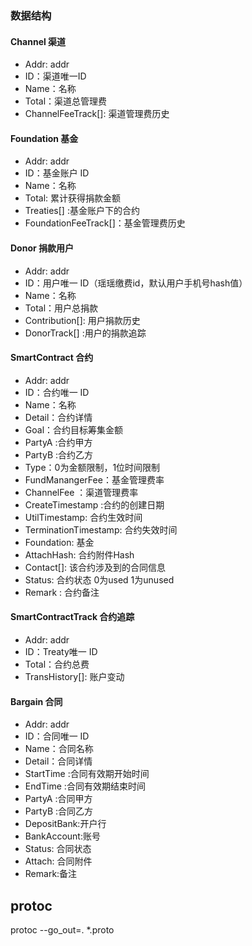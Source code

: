 

### 数据结构

#### Channel 渠道
  * Addr: addr
  * ID：渠道唯一ID
  * Name：名称
  * Total：渠道总管理费
  * ChannelFeeTrack[]: 渠道管理费历史

#### Foundation  基金
  * Addr: addr
  * ID：基金账户 ID
  * Name：名称
  * Total:    累计获得捐款金额
  * Treaties[] :基金账户下的合约  
  * FoundationFeeTrack[]：基金管理费历史

#### Donor 捐款用户
  * Addr: addr
  * ID：用户唯一 ID（瑶瑶缴费id，默认用户手机号hash值）  
  * Name：名称
  * Total：用户总捐款
  * Contribution[]: 用户捐款历史
  * DonorTrack[] :用户的捐款追踪 

#### SmartContract 合约
  * Addr: addr
  * ID：合约唯一 ID
  * Name：名称
  * Detail：合约详情
  * Goal：合约目标筹集金额
  * PartyA  :合约甲方
  * PartyB  :合约乙方
  * Type：0为金额限制，1位时间限制
  * FundManangerFee：基金管理费率
  * ChannelFee ：渠道管理费率
  * CreateTimestamp :合约的创建日期
  * UtilTimestamp: 合约生效时间
  * TerminationTimestamp: 合约失效时间
  * Foundation: 基金
  * AttachHash: 合约附件Hash
  * Contact[]:  该合约涉及到的合同信息
  * Status: 合约状态 0为used 1为unused
  * Remark  : 合约备注

#### SmartContractTrack 合约追踪
  * Addr: addr
  * ID：Treaty唯一 ID  
  * Total：合约总费
  * TransHistory[]: 账户变动  

#### Bargain 合同
  * Addr: addr
  * ID：合同唯一 ID  
  * Name：合同名称
  * Detail：合同详情
  * StartTime :合同有效期开始时间
  * EndTime :合同有效期结束时间
  * PartyA :合同甲方
  * PartyB :合同乙方
  * DepositBank:开户行
  * BankAccount:账号
  * Status: 合同状态
  * Attach: 合同附件  
  * Remark:备注

## protoc  
protoc --go_out=. *.proto